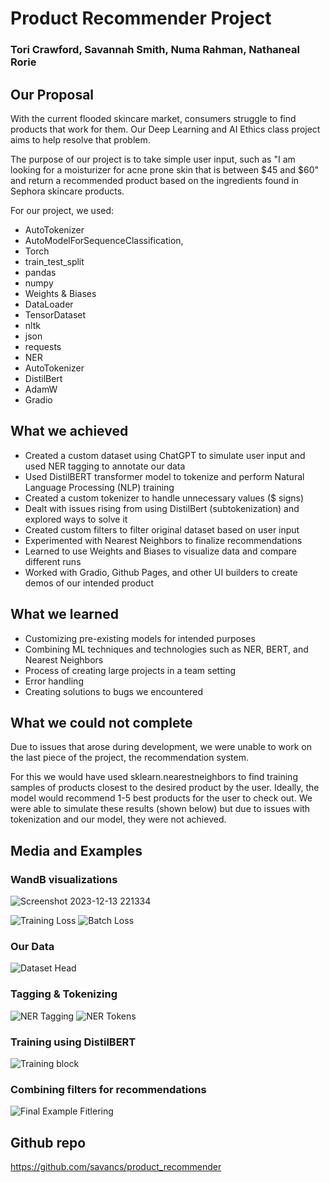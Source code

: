 # Product Recommender Project
### Tori Crawford, Savannah Smith, Numa Rahman, Nathaneal Rorie

## Our Proposal
With the current flooded skincare market, consumers struggle to find products that work for them. Our Deep Learning and AI Ethics class project aims to help resolve that problem. 

The purpose of our project is to take simple user input, such as "I am looking for a moisturizer for acne prone skin that is between $45 and $60" and return a recommended product based on the ingredients found in Sephora skincare products.

For our project, we used:
* AutoTokenizer 
* AutoModelForSequenceClassification,
* Torch
*  train_test_split
*  pandas
*  numpy
*  Weights & Biases
*  DataLoader
*  TensorDataset
*  nltk
*  json
*  requests
*  NER
*  AutoTokenizer
*  DistilBert
*  AdamW
* Gradio

## What we achieved
* Created a custom dataset using ChatGPT to simulate user input and used NER tagging to annotate our data
* Used DistilBERT transformer model to tokenize and perform Natural Language Processing (NLP) training
* Created a custom tokenizer to handle unnecessary values ($ signs)
* Dealt with issues rising from using DistilBert (subtokenization) and explored ways to solve it
* Created custom filters to filter original dataset based on user input
* Experimented with Nearest Neighbors to finalize recommendations
* Learned to use Weights and Biases to visualize data and compare different runs
* Worked with Gradio, Github Pages, and other UI builders to create demos of our intended product

## What we learned
* Customizing pre-existing models for intended purposes
* Combining ML techniques and technologies such as NER, BERT, and Nearest Neighbors
* Process of creating large projects in a team setting
* Error handling
* Creating solutions to bugs we encountered

## What we could not complete
Due to issues that arose during development, we were unable to work on the last piece of the project, the recommendation system.

For this we would have used sklearn.nearestneighbors to find training samples of products closest to the desired product by the user. Ideally, the model would recommend 1-5 best products for the user to check out. We were able to simulate these results (shown below) but due to issues with tokenization and our model, they were not achieved.

## Media and Examples

### WandB visualizations
![Screenshot 2023-12-13 221334](https://github.com/savancs/savancs.github.io/assets/97743492/16a01843-a88f-43b4-a808-7b1e6c16caa0)

![Training Loss](https://github.com/savancs/savancs.github.io/blob/main/assets/Screenshot%202023-12-13%20220739.jpg)
![Batch Loss](https://github.com/savancs/savancs.github.io/blob/main/assets/Screenshot%202023-12-13%20220910.jpg)

### Our Data
![Dataset Head](https://github.com/savancs/savancs.github.io/blob/main/assets/Screenshot%202023-12-13%20221003.jpg)

### Tagging & Tokenizing
![NER Tagging](https://github.com/savancs/savancs.github.io/blob/main/assets/Screenshot%202023-12-13%20221255.jpg)
![NER Tokens](https://github.com/savancs/savancs.github.io/blob/main/assets/Screenshot%202023-12-13%20221334.jpg)

### Training using DistilBERT
![Training block](https://github.com/savancs/savancs.github.io/blob/main/assets/Screenshot%202023-12-13%20221702.jpg)

### Combining filters for recommendations
![Final Example Fitlering](https://github.com/savancs/savancs.github.io/blob/main/assets/Screenshot%202023-12-13%20221725.jpg)

## Github repo
https://github.com/savancs/product_recommender
